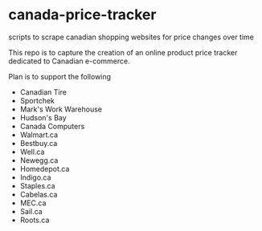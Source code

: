 # canada-price-tracker
scripts to scrape canadian shopping websites for price changes over time

This repo is to capture the creation of an online product price tracker dedicated to Canadian e-commerce.

Plan is to support the following

- Canadian Tire
- Sportchek
- Mark's Work Warehouse
- Hudson's Bay
- Canada Computers
- Walmart.ca
- Bestbuy.ca
- Well.ca
- Newegg.ca
- Homedepot.ca
- Indigo.ca
- Staples.ca
- Cabelas.ca
- MEC.ca
- Sail.ca
- Roots.ca

